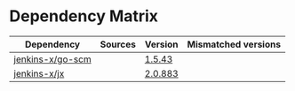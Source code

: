 # Dependency Matrix

Dependency | Sources | Version | Mismatched versions
---------- | ------- | ------- | -------------------
[jenkins-x/go-scm](https://github.com/jenkins-x/go-scm) |  | [1.5.43]() | 
[jenkins-x/jx](https://github.com/jenkins-x/jx) |  | [2.0.883](https://github.com/jenkins-x/jx/releases/tag/v2.0.883) | 
